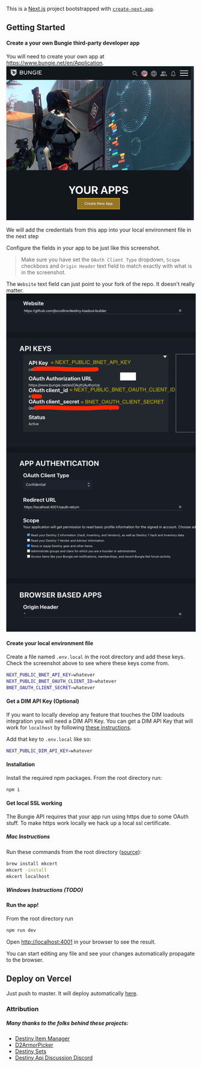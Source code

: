 This is a [Next.js](https://nextjs.org/) project bootstrapped with [`create-next-app`](https://github.com/vercel/next.js/tree/canary/packages/create-next-app).

## Getting Started

#### Create a your own Bungie third-party developer app
You will need to create your own app at https://www.bungie.net/en/Application.
![Create Bungie App Screenshot](readme-images/create-new-app.png)

We will add the credentials from this app into your local environment file in the next step

Configure the fields in your app to be just like this screenshot.
> Make sure you have set the `OAuth Client Type` dropdown, `Scope` checkboxs and `Origin Header` text field to match exactly with what is in the screenshot.

The `Website` text field can just point to your fork of the repo. It doesn't really matter.
![Bungie App Setup Screenshot](readme-images/redacted-bungie-app-setup.png)

#### Create your local environment file
Create a file named `.env.local` in the root directory and add these keys. Check the screenshot above to see where these keys come from.
```bash
NEXT_PUBLIC_BNET_API_KEY=whatever
NEXT_PUBLIC_BNET_OAUTH_CLIENT_ID=whatever
BNET_OAUTH_CLIENT_SECRET=whatever
```

#### Get a DIM API Key (Optional)
If you want to locally develop any feature that touches the DIM loadouts integration you will need a DIM API Key. You can get a DIM API Key that will work for `localhost` by following [these instructions](https://github.com/DestinyItemManager/dim-api#get-an-api-key).

Add that key to `.env.local` like so:
```bash
NEXT_PUBLIC_DIM_API_KEY=whatever
```

#### Installation
Install the required npm packages. From the root directory run:

```bash
npm i
```

#### Get local SSL working

The Bungie API requires that your app run using https due to some OAuth stuff. To make https work locally we hack up a local ssl certificate.

##### Mac Instructions
Run these commands from the root directory ([source](https://github.com/vercel/next.js/discussions/10935#discussioncomment-2855809)):

```bash     
brew install mkcert
mkcert -install
mkcert localhost
```
##### Windows Instructions (TODO)

#### Run the app!
From the root directory run

```bash
npm run dev
```

Open [http://localhost:4001](http://localhost:4001) in your browser to see the result.

You can start editing any file and see your changes automatically propagate to the browser.

## Deploy on Vercel

Just push to master. It will deploy automatically [here](https://vercel.com/jbccollins/destiny-loadout-builder).

### Attribution
##### Many thanks to the folks behind these projects:
- [Destiny Item Manager](https://destinyitemmanager.com/)
- [D2ArmorPicker](https://d2armorpicker.com/#/)
- [Destiny Sets](https://data.destinysets.com/)
- [Destiny Api Discussion Discord](https://discord.com/channels/296008008956248066)